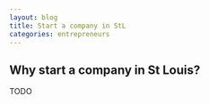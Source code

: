 ```yaml
---
layout: blog
title: Start a company in StL
categories: entrepreneurs
---
```


Why start a company in St Louis?
---

TODO